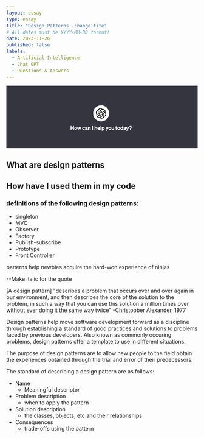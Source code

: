 ```yaml
---
layout: essay
type: essay
title: "Design Patterns -change tite"
# All dates must be YYYY-MM-DD format!
date: 2023-11-26
published: false 
labels:
  - Artificial Intelligence
  - Chat GPT
  - Questions & Answers
---
```

<img class="center" src="../img/artificialIntelligence/header.png">


## What are design patterns 
## How have I used them in my code

### definitions of the following design patterns:
- singleton
- MVC 
- Observer
- Factory
- Publish-subscribe
- Prototype
- Front Controller 

patterns help newbies acquire the hard-won experience of ninjas

--Make italic for the quote

[A design pattern] "describes a problem that occurs over and over again in our environment, and then describes the core of the solution to the problem, in such a way that you can use this solution a million times over, without ever doing it the same way twice" -Christopber Alexander, 1977

Design patterns help move software development forward as a discipline through establishing a standard of good practices and solutions to problems faced by previous developers. Also known as commonly occuring problems, design patterns offer a template to use in different situations. 

The purpose of design patterns are to allow new people to the field obtain the experiences obtained through the trial and error of their predecessors.


The standard of describing a design pattern are as follows: 


- Name
  - Meaningful descriptor
- Problem description
  - when to apply the pattern
- Solution description
  - the classes, objects, etc and their relationships
- Consequences
  - trade-offs using the pattern
